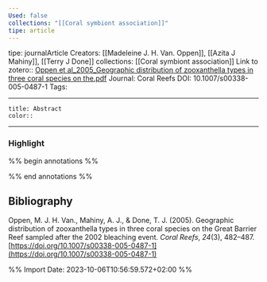 ```yaml
---
Used: false
collections: "[[Coral symbiont association]]"
tipe: article
---
```

tipe: journalArticle
Creators: [[Madeleine J. H. Van. Oppen]], [[Azita J Mahiny]], [[Terry J Done]]
collections: [[Coral symbiont association]]
Link to zotero:: [Oppen et al_2005_Geographic distribution of zooxanthella types in three coral species on the.pdf](zotero://select/library/items/RH8AI8J4)
Journal: Coral Reefs
DOI: 10.1007/s00338-005-0487-1
Tags: 

---
```ad-note
title: Abstract
color:: 

```

---
### Highlight

%% begin annotations %%

%% end annotations %%

## Bibliography

Oppen, M. J. H. Van., Mahiny, A. J., & Done, T. J. (2005). Geographic distribution of zooxanthella types in three coral species on the Great Barrier Reef sampled after the 2002 bleaching event. _Coral Reefs_, _24_(3), 482–487. [https://doi.org/10.1007/s00338-005-0487-1](https://doi.org/10.1007/s00338-005-0487-1)

%% Import Date: 2023-10-06T10:56:59.572+02:00 %%
